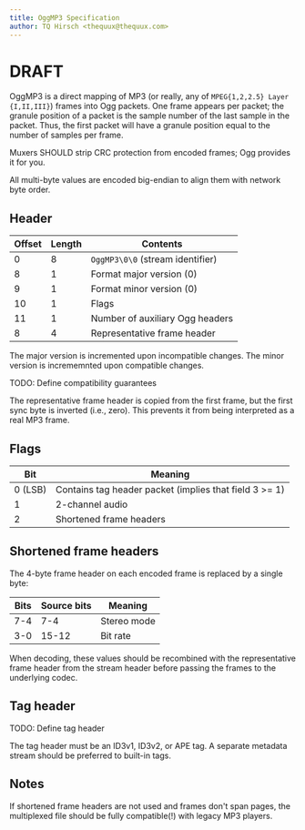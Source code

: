 ```yaml
---
title: OggMP3 Specification
author: TQ Hirsch <thequux@thequux.com>
---
```


# DRAFT

OggMP3 is a direct mapping of MP3 (or really, any of `MPEG{1,2,2.5}
Layer {I,II,III}`) frames into Ogg packets. One frame appears per
packet; the granule position of a packet is the sample number of the
last sample in the packet. Thus, the first packet will have a granule
position equal to the number of samples per frame.

Muxers SHOULD strip CRC protection from encoded frames; Ogg provides
it for you.

All multi-byte values are encoded big-endian to align them with
network byte order.

## Header

| Offset | Length | Contents                         |
|--------|--------|----------------------------------|
|      0 |      8 | `OggMP3\0\0` (stream identifier)   |
|      8 |      1 | Format major version (0)         |
|      9 |      1 | Format minor version (0)         |
|     10 |      1 | Flags                            |
|     11 |      1 | Number of auxiliary Ogg headers  |
|      8 |      4 | Representative frame header      |

The major version is incremented upon incompatible changes. The minor
version is incrememnted upon compatible changes.

TODO: Define compatibility guarantees

The representative frame header is copied from the first frame, but
the first sync byte is inverted (i.e., zero). This prevents it from
being interpreted as a real MP3 frame.

## Flags

|     Bit | Meaning                                                |
|---------|--------------------------------------------------------|
| 0 (LSB) | Contains tag header packet (implies that field 3 >= 1) |
|       1 | 2-channel audio                                        |
|       2 | Shortened frame headers                                |


## Shortened frame headers

The 4-byte frame header on each encoded frame is replaced by a single
byte:

| Bits | Source bits | Meaning     |
|------|-------------|-------------|
|  7-4 |         7-4 | Stereo mode |
|  3-0 |       15-12 | Bit rate    |

When decoding, these values should be recombined with the
representative frame header from the stream header before passing the
frames to the underlying codec.

## Tag header

TODO: Define tag header

The tag header must be an ID3v1, ID3v2, or APE tag. A separate metadata
stream should be preferred to built-in tags.

## Notes

If shortened frame headers are not used and frames don't span pages,
the multiplexed file should be fully compatible(!) with legacy MP3
players.
